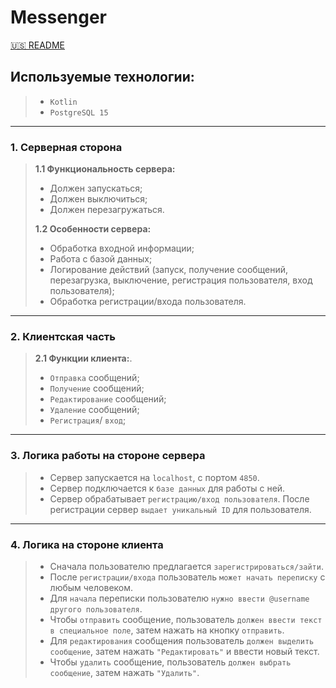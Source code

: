 # Messenger

[🇺🇸 README](https://github.com/vcusnx/messenger/blob/master/README.md)

## **Используемые технологии:**
> - `Kotlin`
> - `PostgreSQL 15`

---

### **1. Серверная сторона**

> **1.1 Функциональность сервера:**
>
> - Должен запускаться;
> - Должен выключиться;
> - Должен перезагружаться.
>
> **1.2 Особенности сервера:**
>
> - Обработка входной информации;
> - Работа с базой данных;
> - Логирование действий (запуск, получение сообщений, перезагрузка, выключение, регистрация пользователя, вход пользователя);
> - Обработка регистрации/входа пользователя.

---

### **2. Клиентская часть**

> **2.1 Функции клиента:**.
>
> - `Отправка` сообщений;
> - `Получение` сообщений;
> - `Редактирование` сообщений;
> - `Удаление` сообщений;
> - `Регистрация`/ `вход`;

---

### **3. Логика работы на стороне сервера**

> - Сервер запускается на `localhost`, с портом `4850`.
> - Сервер подключается к `базе данных` для работы с ней.
> - Сервер обрабатывает `регистрацию/вход пользователя`. После регистрации сервер `выдает уникальный ID` для пользователя.

---

### **4. Логика на стороне клиента**

> - Сначала пользователю предлагается `зарегистрироваться/зайти`.
> - После `регистрации/входа` пользователь `может начать переписку` с любым человеком.
> - Для `начала` переписки пользователю `нужно ввести @username другого пользователя`.
> - Чтобы `отправить` сообщение, пользователь `должен ввести текст в специальное поле`, затем нажать на кнопку `отправить`.
> - Для `редактирования` сообщения пользователь `должен выделить сообщение`, затем нажать `"Редактировать"` и ввести новый текст.
> - Чтобы `удалить` сообщение, пользователь `должен выбрать сообщение`, затем нажать `"Удалить"`.
